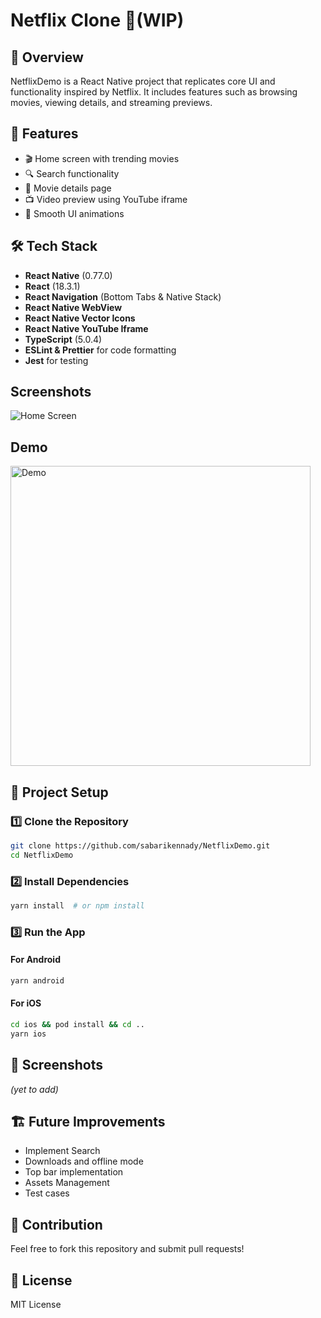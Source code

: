 # Netflix Clone 🚧(WIP)

## 📌 Overview

NetflixDemo is a React Native project that replicates core UI and functionality inspired by Netflix. It includes features such as browsing movies, viewing details, and streaming previews.

## 🚀 Features

- 🎬 Home screen with trending movies
- 🔍 Search functionality
- 📄 Movie details page
- 📺 Video preview using YouTube iframe
- 🎨 Smooth UI animations

## 🛠️ Tech Stack

- **React Native** (0.77.0)
- **React** (18.3.1)
- **React Navigation** (Bottom Tabs & Native Stack)
- **React Native WebView**
- **React Native Vector Icons**
- **React Native YouTube Iframe**
- **TypeScript** (5.0.4)
- **ESLint & Prettier** for code formatting
- **Jest** for testing

## Screenshots

![Home Screen](assets/screenshot.png)

## Demo

  <img src="assets/recording.gif" alt="Demo" style="height: 480;">

## 📂 Project Setup

### 1️⃣ Clone the Repository

```sh
git clone https://github.com/sabarikennady/NetflixDemo.git
cd NetflixDemo
```

### 2️⃣ Install Dependencies

```sh
yarn install  # or npm install
```

### 3️⃣ Run the App

#### For Android

```sh
yarn android
```

#### For iOS

```sh
cd ios && pod install && cd ..
yarn ios
```

## 📸 Screenshots

_(yet to add)_

## 🏗️ Future Improvements

- Implement Search
- Downloads and offline mode
- Top bar implementation
- Assets Management
- Test cases

## 🤝 Contribution

Feel free to fork this repository and submit pull requests!

## 📜 License

MIT License
